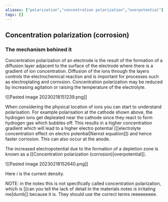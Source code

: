 ```yaml
---
aliases: ["polarization","concentration polarization","overpotential"]
tags: []
---
```


## Concentration polarization (corrosion)
### The mechanism behined it
Concentration polarization of an electrode is the result of the formation of a diffusion layer adjacent to the surface of the electrode where there is a gradient of ion concentration. 
Diffusion of the ions through the layers controls the electrochemical reaction and is important for processes such as electroplating and corrosion. 
Concentration polarization may be reduced by increasing agitation or raising the temperature of the electrolyte.

![[Pasted image 20230218151239.png]]

When considering the physical location of ions you can start to understand polarisation. For example polarisation at the cathode shown above, the hydrogen ions get depleated near the cathode since they react to form hydrogen gas which bubbles off. This results in a higher concentration gradient which will lead to a higher electro potential ([[electrolyte concentration effect on electro potential|Nernst equation]]) and hence faster corrosion. This can also occur at the anode.

The increased electropotential due to the formation of a depletion zone is known as a [[Concentration polarization (corrosion)|overpotential]]. 

![[Pasted image 20230218152640.png]]

Here $i$ is the current density.

NOTE: in the notes this is not specifically called concentration polarization, which is [[can you tell the lack of detail in the materials notes is irritating me|dumb]] because it is. They should use the correct terms reeeeeeeee.

###
